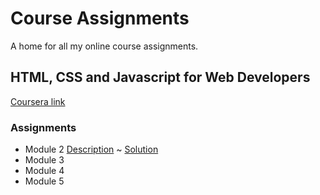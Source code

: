 # Course Assignments
A home for all my online course assignments.

## HTML, CSS and Javascript for Web Developers
[Coursera link](https://www.coursera.org/learn/html-css-javascript-for-web-developers)

### Assignments
* Module 2  [Description](https://github.com/jhu-ep-coursera/fullstack-course4/blob/master/assignments/assignment2/Assignment-2.md) ~ [Solution](https://dhruvmanila.github.io/course-assignments/module2-solution/index.html)
* Module 3
* Module 4
* Module 5
